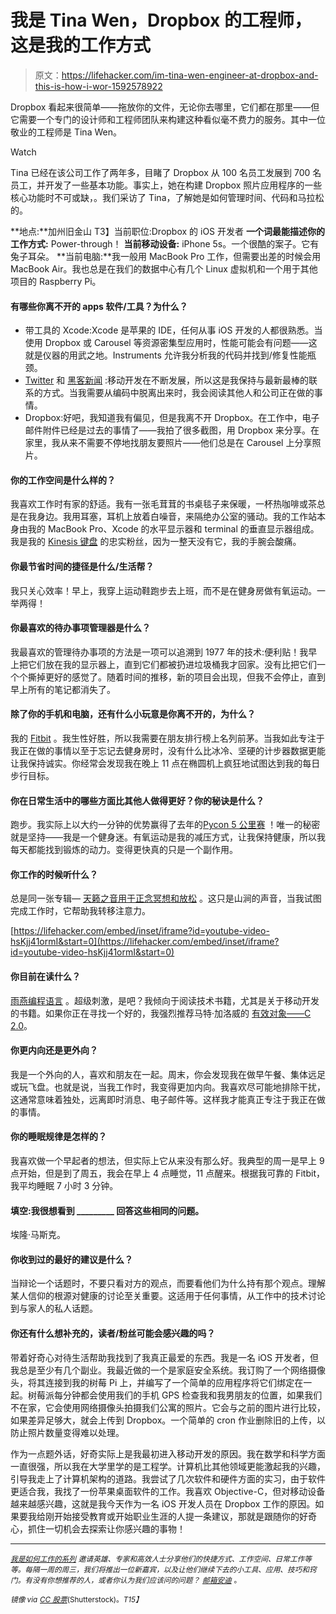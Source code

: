 # 我是 Tina Wen，Dropbox 的工程师，这是我的工作方式

> 原文：<https://lifehacker.com/im-tina-wen-engineer-at-dropbox-and-this-is-how-i-wor-1592578922>

Dropbox 看起来很简单——拖放你的文件，无论你去哪里，它们都在那里——但它需要一个专门的设计师和工程师团队来构建这种看似毫不费力的服务。其中一位敬业的工程师是 Tina Wen。

Watch

Tina 已经在该公司工作了两年多，目睹了 Dropbox 从 100 名员工发展到 700 名员工，并开发了一些基本功能。事实上，她在构建 Dropbox 照片应用程序的一些核心功能时不可或缺，。我们采访了 Tina，了解她是如何管理时间、代码和马拉松的。

**地点:**加州旧金山
T3】当前职位:Dropbox 的 iOS 开发者
**一个词最能描述你的工作方式:** Power-through！
**当前移动设备:** iPhone 5s。一个很酷的案子。它有兔子耳朵。
**当前电脑:**我一般用 MacBook Pro 工作，但需要出差的时候会用 MacBook Air。我也总是在我们的数据中心有几个 Linux 虚拟机和一个用于其他项目的 Raspberry Pi。

#### 有哪些你离不开的 apps 软件/工具？为什么？

*   带工具的 Xcode:Xcode 是苹果的 IDE，任何从事 iOS 开发的人都很熟悉。当使用 Dropbox 或 Carousel 等资源密集型应用时，性能可能会有问题——这就是仪器的用武之地。Instruments 允许我分析我的代码并找到/修复性能瓶颈。
*   [Twitter](https://twitter.com/TinaWen4) 和 [黑客新闻](https://news.ycombinator.com/) :移动开发在不断发展，所以这是我保持与最新最棒的联系的方式。当我需要从编码中脱离出来时，我会阅读其他人和公司正在做的事情。
*   Dropbox:好吧，我知道我有偏见，但是我离不开 Dropbox。在工作中，电子邮件附件已经是过去的事情了——我拍了很多截图，用 Dropbox 来分享。在家里，我从来不需要不停地找朋友要照片——他们总是在 Carousel 上分享照片。

#### 你的工作空间是什么样的？

我喜欢工作时有家的舒适。我有一张毛茸茸的书桌毯子来保暖，一杯热咖啡或茶总是在我身边。我用耳塞，耳机上放着白噪音，来隔绝办公室的骚动。我的工作站本身由我的 MacBook Pro、Xcode 的水平显示器和 terminal 的垂直显示器组成。我是我的 [Kinesis 键盘](http://www.kinesis-ergo.com/) 的忠实粉丝，因为一整天没有它，我的手腕会酸痛。

#### 你最节省时间的捷径是什么/生活帮？

我只关心效率！早上，我穿上运动鞋跑步去上班，而不是在健身房做有氧运动。一举两得！

#### 你最喜欢的待办事项管理器是什么？

我最喜欢的管理待办事项的方法是一项可以追溯到 1977 年的技术:便利贴！我早上把它们放在我的显示器上，直到它们都被扔进垃圾桶我才回家。没有比把它们一个个撕掉更好的感觉了。随着时间的推移，新的项目会出现，但我不会停止，直到早上所有的笔记都消失了。

#### 除了你的手机和电脑，还有什么小玩意是你离不开的，为什么？

我的 [Fitbit](https://lifehacker.com/five-best-fitness-tracking-appliances-5907870) 。我生性好胜，所以我需要在朋友排行榜上名列前茅。当我如此专注于我正在做的事情以至于忘记去健身房时，没有什么比冰冷、坚硬的计步器数据更能让我保持诚实。你经常会发现我在晚上 11 点在椭圆机上疯狂地试图达到我的每日步行目标。

#### 你在日常生活中的哪些方面比其他人做得更好？你的秘诀是什么？

跑步。我实际上以大约一分钟的优势赢得了去年的[Pycon 5 公里赛](https://us.pycon.org/2013/5k/) ！唯一的秘密就是坚持——我是一个健身迷。有氧运动是我的减压方式，让我保持健康，所以我每天都能找到锻炼的动力。变得更快真的只是一个副作用。

#### 你工作的时候听什么？

总是同一张专辑— [天籁之音用于正念冥想和放松](https://www.youtube.com/watch?v=hsKjj41ormI) 。这只是山涧的声音，当我试图完成工作时，它帮助我转移注意力。

 [https://lifehacker.com/embed/inset/iframe?id=youtube-video-hsKjj41ormI&start=0](https://lifehacker.com/embed/inset/iframe?id=youtube-video-hsKjj41ormI&start=0) 

#### 你目前在读什么？

[雨燕编程语言](https://developer.apple.com/swift/) 。超级刺激，是吧？我倾向于阅读技术书籍，尤其是关于移动开发的书籍。如果你正在寻找一个好的，我强烈推荐马特·加洛威的 [有效对象——C 2.0](https://www.amazon.com/dp/0321917014?asc_campaign=InlineText&asc_refurl=https://lifehacker.com/im-tina-wen-engineer-at-dropbox-and-this-is-how-i-wor-1592578922&asc_source=&linkCode=ogi&psc=1&smid=ATVPDKIKX0DER&tag=kinjalifehackerlink-20&th=1)。

#### 你更内向还是更外向？

我是一个外向的人，喜欢和朋友在一起。周末，你会发现我在做早午餐、集体远足或玩飞盘。也就是说，当我工作时，我变得更加内向。我喜欢尽可能地排除干扰，这通常意味着独处，远离即时消息、电子邮件等。这样我才能真正专注于我正在做的事情。

#### 你的睡眠规律是怎样的？

我喜欢做一个早起者的想法，但实际上它从来没有那么好。我典型的周一是早上 9 点开始，但是到了周五，我会在早上 4 点睡觉，11 点醒来。根据我可靠的 Fitbit，我平均睡眠 7 小时 3 分钟。

#### 填空:我很想看到 _________ 回答这些相同的问题。

埃隆·马斯克。

#### 你收到过的最好的建议是什么？

当辩论一个话题时，不要只看对方的观点，而要看他们为什么持有那个观点。理解某人信仰的根源对健康的讨论至关重要。这适用于任何事情，从工作中的技术讨论到与家人的私人话题。

#### 你还有什么想补充的，读者/粉丝可能会感兴趣的吗？

带着好奇心对待生活帮助我找到了我真正最爱的东西。我是一名 iOS 开发者，但我总是至少有几个副业。我最近做的一个是家庭安全系统。我订购了一个网络摄像头，将其连接到我的树莓 Pi 上，并编写了一个简单的应用程序将它们绑定在一起。树莓派每分钟都会使用我们的手机 GPS 检查我和我男朋友的位置，如果我们不在家，它会使用网络摄像头拍摄我们公寓的照片。它会与之前的图片进行比较，如果差异足够大，就会上传到 Dropbox。一个简单的 cron 作业删除旧的上传，以防止照片数量变得难以处理。

作为一点题外话，好奇实际上是我最初进入移动开发的原因。我在数学和科学方面一直很强，所以我在大学里学的是工程学。计算机比其他领域更能激起我的兴趣，引导我走上了计算机架构的道路。我尝试了几次软件和硬件方面的实习，由于软件更适合我，我找了一份苹果桌面软件的工作。我喜欢 Objective-C，但对移动设备越来越感兴趣，这就是我今天作为一名 iOS 开发人员在 Dropbox 工作的原因。如果要我给刚开始接受教育或开始职业生涯的人提一条建议，那就是跟随你的好奇心，抓住一切机会去探索让你感兴趣的事物！

* * *

<small></small>*[<small>*我是如何工作的系列*</small>](http://lifehacker.com/how-i-work/) <small>*邀请英雄、专家和高效人士分享他们的快捷方式、工作空间、日常工作等等。每隔一周的周三，我们将推出一位新嘉宾，以及让他们继续下去的小工具、应用、技巧和窍门。有没有你想推荐的人，或者你认为我们应该问的问题？*</small> [<small>*邮箱安迪*</small>](mailto:andy@lifehacker.com) <small>*。*</small>*

*<small>*镜像 via*</small> [<small>*CC 股票*</small>](http://www.shutterstock.com/pic.mhtml?id=119807011&src=id)<small>*(Shutterstock)。*T15】</small>*